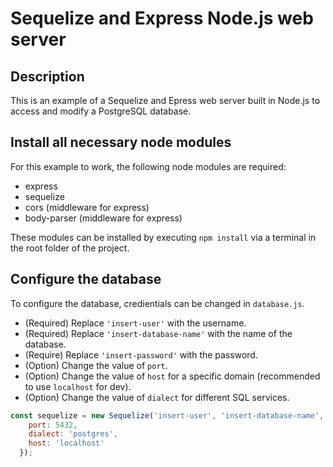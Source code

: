 # Sequelize and Express Node.js web server

## Description
This is an example of a Sequelize and Epress web server built in Node.js to access and modify a PostgreSQL database.

## Install all necessary node modules
For this example to work, the following node modules are required:
 - express
 - sequelize
 - cors (middleware for express)
 - body-parser (middleware for express)

These modules can be installed by executing ```npm install``` via a terminal in the root folder of the project.

## Configure the database
To configure the database, credientials can be changed in ```database.js```.
- (Required) Replace ```'insert-user'``` with the username.
- (Required) Replace ```'insert-database-name'``` with the name of the database.
- (Require) Replace ```'insert-password'``` with the password.
- (Option) Change the value of ```port```.
- (Option) Change the value of ```host``` for a specific domain (recommended to use ```localhost``` for dev).
- (Option) Change the value of ```dialect``` for different SQL services.

```javascript
const sequelize = new Sequelize('insert-user', 'insert-database-name', 'insert-password', {
    port: 5432,
    dialect: 'postgres',
    host: 'localhost'
  });
```
